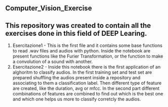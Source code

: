 ## Computer_Vision_Exercise

## This repository was created to contain all the exercises done in this field of DEEP Learing.

1. Esercitazione1 - This is the first file and it contains some base functions to read .wav files and audios with python. Inside the notebook are present functions like the Furier Transformation, or the function to make a convolution of a sound with another.
2. Esercitazione2 - Inside this notebook there is the first application of an alghoritm to classify audios. In the first training set and test set are prepared shuffling the audios present inside a repository and associating to them a classification label. Then different type of feature are created, like the duration, avg or mfcc.
In the second part different combinations of features are combined to find out which is the best one and which one helps us more to classify corretcly the audios.

